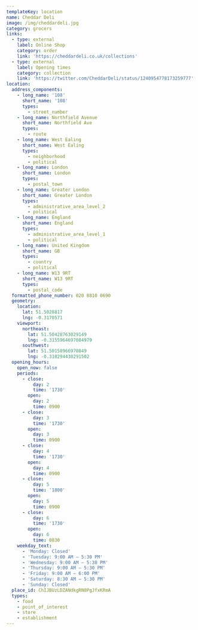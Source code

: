 ```yaml
---
templateKey: location
name: Cheddar Deli
image: /img/cheddardeli.jpg
category: grocers
links:
  - type: external
    label: Online Shop
    category: order
    link: 'https://cheddardeli.co.uk/collections'
  - type: external
    label: Opening times
    category: collection
    link: 'https://twitter.com/CheddarDeli/status/1240954778173259777'
location:
  address_components:
    - long_name: '108'
      short_name: '108'
      types:
        - street_number
    - long_name: Northfield Avenue
      short_name: Northfield Ave
      types:
        - route
    - long_name: West Ealing
      short_name: West Ealing
      types:
        - neighborhood
        - political
    - long_name: London
      short_name: London
      types:
        - postal_town
    - long_name: Greater London
      short_name: Greater London
      types:
        - administrative_area_level_2
        - political
    - long_name: England
      short_name: England
      types:
        - administrative_area_level_1
        - political
    - long_name: United Kingdom
      short_name: GB
      types:
        - country
        - political
    - long_name: W13 9RT
      short_name: W13 9RT
      types:
        - postal_code
  formatted_phone_number: 020 8810 0690
  geometry:
    location:
      lat: 51.5028817
      lng: -0.3170571
    viewport:
      northeast:
        lat: 51.50428763029149
        lng: -0.3155964697084979
      southwest:
        lat: 51.50158966970849
        lng: -0.318294430291502
  opening_hours:
    open_now: false
    periods:
      - close:
          day: 2
          time: '1730'
        open:
          day: 2
          time: 0900
      - close:
          day: 3
          time: '1730'
        open:
          day: 3
          time: 0900
      - close:
          day: 4
          time: '1730'
        open:
          day: 4
          time: 0900
      - close:
          day: 5
          time: '1800'
        open:
          day: 5
          time: 0900
      - close:
          day: 6
          time: '1730'
        open:
          day: 6
          time: 0830
    weekday_text:
      - 'Monday: Closed'
      - 'Tuesday: 9:00 AM – 5:30 PM'
      - 'Wednesday: 9:00 AM – 5:30 PM'
      - 'Thursday: 9:00 AM – 5:30 PM'
      - 'Friday: 9:00 AM – 6:00 PM'
      - 'Saturday: 8:30 AM – 5:30 PM'
      - 'Sunday: Closed'
  place_id: ChIJBUzLDZANdkgRN0PgJfxKRmA
  types:
    - food
    - point_of_interest
    - store
    - establishment
---
```

